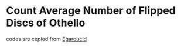 # Count Average Number of Flipped Discs of Othello



codes are copied from [Egaroucid](https://www.egaroucid.nyanyan.dev/)
